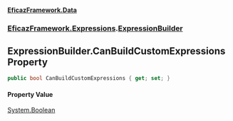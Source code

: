 #### [EficazFramework.Data](EficazFrameworkData.md 'EficazFramework Data')
### [EficazFramework.Expressions](EficazFrameworkData.md#EficazFramework.Expressions 'EficazFramework.Expressions').[ExpressionBuilder](EficazFramework.Expressions/ExpressionBuilder.md 'EficazFramework.Expressions.ExpressionBuilder')

## ExpressionBuilder.CanBuildCustomExpressions Property

```csharp
public bool CanBuildCustomExpressions { get; set; }
```

#### Property Value
[System.Boolean](https://docs.microsoft.com/en-us/dotnet/api/System.Boolean 'System.Boolean')